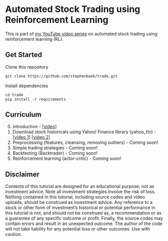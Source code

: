 # Automated Stock Trading using Reinforcement Learning
This is part of [my YouTube video series](https://youtube.com/playlist?list=PLrEiIaEEneoFu8pH3HdpcYnfMKCYwrDtJ) on automated stock trading using reinforcement learning (RL).

## Get Started
Clone this repository
```bash
git clone https://github.com/stephenbaek/trade.git
```

Install dependencies
```
cd trade
pip install -r requirements
```

## Curriculum
0. Introduction - [[video](https://youtu.be/S78PDWGD0Yo)]
0. Download stock historicals using Yahoo! Finance library (yahoo_fin) - [[video 1](https://youtu.be/deutUWzoCsQ)] [[video 2](https://youtu.be/-8_2-oizaRE)]
0. Preprocessing (features, cleansing, removing outliers) - Coming soon!
0. Simple trading strategies - Coming soon!
0. Backtesting (Backtrader) - Coming soon!
0. Reinforcement learning (actor-critic) - Coming soon!

## Disclaimer
Contents of this tutorial are designed for an educational purpose, not as investment advice. Note all investment strategies involve the risk of loss. Nothing contained in this tutorial, including source codes and video uploads, should be construed as investment advice. Any reference to a stock or other form of investment’s historical or potential performance in this tutorial is not, and should not be construed as, a recommendation or as a guarantee of any specific outcome or profit. Finally, the source codes may contain errors and result in an unexpected outcome. The author of the code will not take liability for any potential loss or other outcomes. Use with caution.
